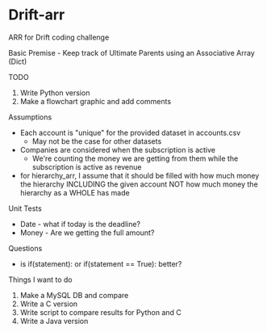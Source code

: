 # Drift-arr
ARR for Drift coding challenge

Basic Premise - Keep track of Ultimate Parents using an Associative Array (Dict)

TODO
1) Write Python version
2) Make a flowchart graphic and add comments

Assumptions
- Each account is "unique" for the provided dataset in accounts.csv
    - May not be the case for other datasets
- Companies are considered when the subscription is active
    - We're counting the money we are getting from them
    while the subscription is active as revenue
- for hierarchy_arr, I assume that it should be filled with
how much money the hierarchy INCLUDING the given account NOT
how much money the hierarchy as a WHOLE has made

Unit Tests
- Date - what if today is the deadline?
- Money - Are we getting the full amount?

Questions
- is if(statement): or if(statement == True): better? 

Things I want to do
1) Make a MySQL DB and compare
2) Write a C version
3) Write script to compare results for Python and C
4) Write a Java version